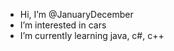 - Hi, I’m @JanuaryDecember 
- I’m interested in cars
- I’m currently learning java, c#, c++

<!---
JanuaryDecember/JanuaryDecember is a ✨ special ✨ repository because its `README.md` (this file) appears on your GitHub profile.
You can click the Preview link to take a look at your changes.
--->
